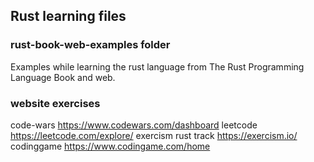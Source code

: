 ## Rust learning files

### rust-book-web-examples folder

Examples while learning the rust language from The Rust Programming Language Book and web.

### website exercises

code-wars
https://www.codewars.com/dashboard
leetcode
https://leetcode.com/explore/
exercism rust track
https://exercism.io/
codinggame
https://www.codingame.com/home
